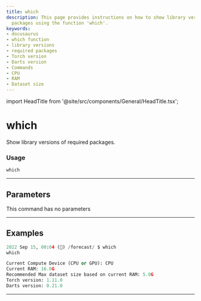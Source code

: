 ```yaml
---
title: which
description: This page provides instructions on how to show library versions of required
  packages using the function 'which'.
keywords:
- docusaurus
- which function
- library versions
- required packages
- Torch version
- Darts version
- Commands
- CPU
- RAM
- Dataset size
---
```


import HeadTitle from '@site/src/components/General/HeadTitle.tsx';

<HeadTitle title="which - Forecast - Reference | OpenBB Terminal Docs" />

# which

Show library versions of required packages.

### Usage

```python
which
```

---

## Parameters

This command has no parameters



---

## Examples

```python
2022 Sep 15, 00:04 (🦋) /forecast/ $ which
which

Current Compute Device (CPU or GPU): CPU
Current RAM: 16.0G
Recommended Max dataset size based on current RAM: 5.0G
Torch version: 1.11.0
Darts version: 0.21.0
```
---
